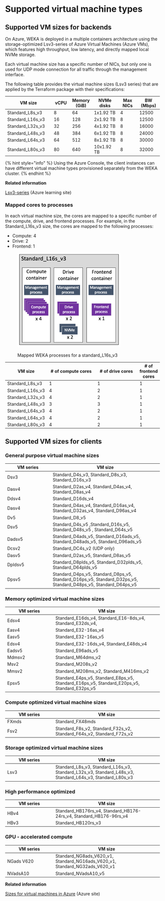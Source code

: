 # Supported virtual machine types

## Supported VM sizes for backends

On Azure, WEKA is deployed in a multiple containers architecture using the storage-optimized Lsv3-series  of Azure Virtual Machines (Azure VMs), which features high throughput, low latency, and directly mapped local NVMe storage.

Each virtual machine size has a specific number of NICs, but only one is used for UDP mode connection for all traffic through the management interface.&#x20;

The following table provides the virtual machine sizes (Lsv3 series) that are applied by the Terraform package with their specifications:

<table><thead><tr><th width="196.33333333333331">VM size</th><th width="76">vCPU</th><th>Memory (GiB)</th><th width="128">NVMe disks</th><th width="108">Max NICs</th><th width="100">BW (Mbps)</th></tr></thead><tbody><tr><td>Standard_L8s_v3</td><td>8</td><td>64</td><td>1x1.92 TB</td><td>4</td><td>12500</td></tr><tr><td>Standard_L16s_v3</td><td>16</td><td>128</td><td>2x1.92 TB</td><td>8</td><td>12500</td></tr><tr><td>Standard_L32s_v3</td><td>32</td><td>256</td><td>4x1.92 TB</td><td>8</td><td>16000</td></tr><tr><td>Standard_L48s_v3</td><td>48</td><td>384</td><td>6x1.92 TB</td><td>8</td><td>24000</td></tr><tr><td>Standard_L64s_v3</td><td>64</td><td>512</td><td>8x1.92 TB</td><td>8</td><td>30000</td></tr><tr><td>Standard_L80s_v3</td><td>80</td><td>640</td><td>10x1.92 TB</td><td>8</td><td>32000</td></tr></tbody></table>

{% hint style="info" %}
Using the Azure Console, the client instances can have different virtual machine types provisioned separately from the WEKA cluster.
{% endhint %}

**Related information**

[Lsv3-series](https://learn.microsoft.com/en-us/azure/virtual-machines/lsv3-series) (Azure learning site)

### Mapped cores to processes

In each virtual machine size, the cores are mapped to a specific number of the compute, drive, and frontend processes. For example, in the Standard\_L16s\_v3 size, the cores are mapped to the following processes:

* Compute: 4
* Drive: 2
* Frontend: 1

<figure><img src="../../.gitbook/assets/azure_lvs16.png" alt="" width="336"><figcaption><p>Mapped WEKA processes for a standard_L16s_v3</p></figcaption></figure>

<table><thead><tr><th>VM size</th><th width="180"># of compute cores</th><th width="161"># of drive cores</th><th># of frontend cores</th></tr></thead><tbody><tr><td>Standard_L8s_v3</td><td>1</td><td>1</td><td>1</td></tr><tr><td>Standard_L16s_v3</td><td>4</td><td>2</td><td>1</td></tr><tr><td>Standard_L32s_v3</td><td>4</td><td>2</td><td>1</td></tr><tr><td>Standard_L48s_v3</td><td>3</td><td>3</td><td>1</td></tr><tr><td>Standard_L64s_v3</td><td>4</td><td>2</td><td>1</td></tr><tr><td>Standard_L64s_v3</td><td>4</td><td>2</td><td>1</td></tr><tr><td>Standard_L80s_v3</td><td>4</td><td>2</td><td>1</td></tr></tbody></table>

## Supported VM sizes for clients

### General purpose virtual machine sizes <a href="#general-purpose-virtual-machine-sizes" id="general-purpose-virtual-machine-sizes"></a>

<table><thead><tr><th width="134">VM series</th><th>VM size</th></tr></thead><tbody><tr><td>Dsv3</td><td>Standard_D4s_v3, Standard_D8s_v3, Standard_D16s_v3</td></tr><tr><td>Dasv4</td><td>Standard_D2as_v4, Standard_D4as_v4, Standard_D8as_v4</td></tr><tr><td>Ddsv4</td><td>Standard_D16ds_v4</td></tr><tr><td>Dasv4</td><td>Standard_D4as_v4, Standard_D16as_v4, Standard_D32as_v4, Standard_D96as_v4</td></tr><tr><td>Dv5</td><td>Standard_D8_v5</td></tr><tr><td>Dsv5</td><td>Standard_D4s_v5 ,Standard_D16s_v5, Standard_D48s_v5 , Standard_D64s_v5</td></tr><tr><td>Dadsv5</td><td>Standard_D4ads_v5, Standard_D16ads_v5, Standard_D48ads_v5, Standard_D96ads_v5</td></tr><tr><td>Dcsv2</td><td>Standard_DC4s_v2 (UDP only)</td></tr><tr><td>Dasv5</td><td>Standard_D2as_v5, Standard_D8as_v5</td></tr><tr><td>Dpldsv5</td><td>Standard_D8plds_v5, Standard_D32plds_v5, Standard_D64plds_v5</td></tr><tr><td>Dpsv5</td><td>Standard_D4ps_v5, Standard_D8ps_v5, Standard_D16ps_v5, Standard_D32ps_v5, Standard_D48ps_v5, Standard_D64ps_v5</td></tr></tbody></table>

### Memory optimized virtual machine sizes

<table><thead><tr><th width="143">VM series</th><th>VM size</th></tr></thead><tbody><tr><td>Edsv4</td><td>Standard_E16ds_v4, Standard_E16-8ds_v4, Standard_E32ds_v4, </td></tr><tr><td>Easv4</td><td>Standard_E32-16as_v4</td></tr><tr><td>Easv5</td><td>Standard_E32-16as_v5</td></tr><tr><td>Edsv4</td><td>Standard_E32-16ds_v4, Standard_E48ds_v4</td></tr><tr><td>Eadsv5</td><td>Standard_E96ads_v5</td></tr><tr><td>Mdmsv2</td><td>Standard_M64dms_v2</td></tr><tr><td>Msv2</td><td>Standard_M208s_v2</td></tr><tr><td>Mmsv2</td><td>Standard_M208ms_v2, Standard_M416ms_v2</td></tr><tr><td>Epsv5</td><td>Standard_E4ps_v5, Standard_E8ps_v5, Standard_E16ps_v5, Standard_E20ps_v5, Standard_E32ps_v5</td></tr></tbody></table>

### Compute optimized virtual machine sizes

<table><thead><tr><th width="143">VM series</th><th>VM size</th></tr></thead><tbody><tr><td>FXmds</td><td>Standard_FX48mds</td></tr><tr><td>Fsv2</td><td>Standard_F8s_v2, Standard_F32s_v2, Standard_F64s_v2, Standard_F72s_v2</td></tr></tbody></table>

### Storage optimized virtual machine sizes

<table><thead><tr><th width="143">VM series</th><th>VM size</th></tr></thead><tbody><tr><td>Lsv3</td><td>Standard_L8s_v3, Standard_L16s_v3, Standard_L32s_v3, Standard_L48s_v3, Standard_L64s_v3, Standard_L80s_v3</td></tr></tbody></table>

### High performance optimized

<table><thead><tr><th width="143">VM series</th><th>VM size</th></tr></thead><tbody><tr><td>HBv4</td><td>Standard_HB176rs_v4, Standard_HB176-24rs_v4, Standard_HB176-96rs_v4</td></tr><tr><td>HBv3</td><td>Standard_HB120rs_v3</td></tr></tbody></table>

### GPU - accelerated compute

<table><thead><tr><th width="143">VM series</th><th>VM size</th></tr></thead><tbody><tr><td>NGads V620</td><td>Standard_NG8ads_V620_v1, Standard_NG16ads_V620_v1, Standard_NG32ads_V620_v1</td></tr><tr><td>NVadsA10</td><td>Standard_NVadsA10_v5</td></tr></tbody></table>

**Related information**

[Sizes for virtual machines in Azure](https://learn.microsoft.com/en-us/azure/virtual-machines/sizes) (Azure site)
